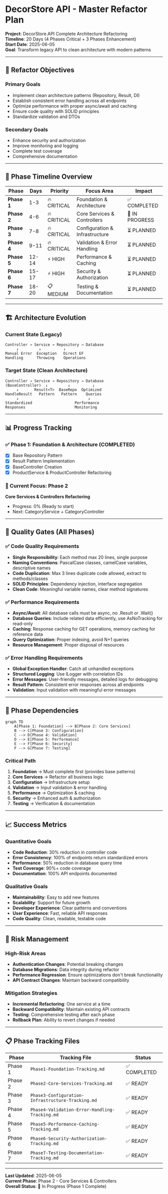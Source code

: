 # DecorStore API - Master Refactor Plan

**Project**: DecorStore.API Complete Architecture Refactoring  
**Timeline**: 20 Days (4 Phases Critical + 3 Phases Enhancement)  
**Start Date**: 2025-06-05  
**Goal**: Transform legacy API to clean architecture with modern patterns

---

## 🎯 **Refactor Objectives**

### **Primary Goals**
- Implement clean architecture patterns (Repository, Result<T>, DI)
- Establish consistent error handling across all endpoints
- Optimize performance with proper async/await and caching
- Ensure code quality with SOLID principles
- Standardize validation and DTOs

### **Secondary Goals**
- Enhance security and authorization
- Improve monitoring and logging
- Complete test coverage
- Comprehensive documentation

---

## 📅 **Phase Timeline Overview**

| Phase | Days | Priority | Focus Area | Impact |
|-------|------|----------|------------|---------|
| **Phase 1** | 1-3 | 🔥 CRITICAL | Foundation & Architecture | ✅ COMPLETED |
| **Phase 2** | 4-6 | 🔥 CRITICAL | Core Services & Controllers | 🚧 IN PROGRESS |
| **Phase 3** | 7-8 | 🔥 CRITICAL | Configuration & Infrastructure | ⏳ PLANNED |
| **Phase 4** | 9-11 | 🔥 CRITICAL | Validation & Error Handling | ⏳ PLANNED |
| **Phase 5** | 12-14 | ⚡ HIGH | Performance & Caching | ⏳ PLANNED |
| **Phase 6** | 15-17 | ⚡ HIGH | Security & Authorization | ⏳ PLANNED |
| **Phase 7** | 18-20 | 📋 MEDIUM | Testing & Documentation | ⏳ PLANNED |

---

## 🏗️ **Architecture Evolution**

### **Current State (Legacy)**
```
Controller → Service → Repository → Database
     ↓         ↓          ↓
Manual Error  Exception   Direct EF
Handling      Throwing    Operations
```

### **Target State (Clean Architecture)**
```
Controller → Service → Repository → Database
(BaseController)  ↓         ↓          ↓
     ↓       Result<T>  BaseRepo  Optimized
HandleResult   Pattern   Pattern    Queries
     ↓                               ↓
Standardized                   Performance
Responses                      Monitoring
```

---

## 📊 **Progress Tracking**

### **✅ Phase 1: Foundation & Architecture (COMPLETED)**
- [x] Base Repository Pattern
- [x] Result<T> Pattern Implementation
- [x] BaseController Creation
- [x] ProductService & ProductController Refactoring

### **🚧 Current Focus: Phase 2**
**Core Services & Controllers Refactoring**
- Progress: 0% (Ready to start)
- Next: CategoryService + CategoryController

---

## 🎯 **Quality Gates (All Phases)**

### **✅ Code Quality Requirements**
- **Single Responsibility**: Each method max 20 lines, single purpose
- **Naming Conventions**: PascalCase classes, camelCase variables, descriptive names  
- **Code Duplication**: Max 3 lines duplicate code allowed, extract to methods/classes
- **SOLID Principles**: Dependency injection, interface segregation
- **Clean Code**: Meaningful variable names, clear method signatures

### **✅ Performance Requirements**
- **Async/Await**: All database calls must be async, no .Result or .Wait()
- **Database Queries**: Include related data efficiently, use AsNoTracking for read-only
- **Caching**: Response caching for GET operations, memory caching for reference data
- **Query Optimization**: Proper indexing, avoid N+1 queries
- **Resource Management**: Proper disposal of resources

### **✅ Error Handling Requirements**
- **Global Exception Handler**: Catch all unhandled exceptions
- **Structured Logging**: Use ILogger with correlation IDs  
- **Error Messages**: User-friendly messages, detailed logs for debugging
- **Result<T> Pattern**: Consistent error responses across all endpoints
- **Validation**: Input validation with meaningful error messages

---

## 🔄 **Phase Dependencies**

```mermaid
graph TD
    A[Phase 1: Foundation] --> B[Phase 2: Core Services]
    B --> C[Phase 3: Configuration]
    C --> D[Phase 4: Validation]
    D --> E[Phase 5: Performance]
    E --> F[Phase 6: Security]
    F --> G[Phase 7: Testing]
```

### **Critical Path**
1. **Foundation** → Must complete first (provides base patterns)
2. **Core Services** → Refactor all business logic
3. **Configuration** → Infrastructure setup
4. **Validation** → Input validation & error handling
5. **Performance** → Optimization & caching
6. **Security** → Enhanced auth & authorization
7. **Testing** → Verification & documentation

---

## 📈 **Success Metrics**

### **Quantitative Goals**
- **Code Reduction**: 30% reduction in controller code
- **Error Consistency**: 100% of endpoints return standardized errors
- **Performance**: 50% reduction in database query time
- **Test Coverage**: 90%+ code coverage
- **Documentation**: 100% API endpoints documented

### **Qualitative Goals**
- **Maintainability**: Easy to add new features
- **Scalability**: Support for future growth
- **Developer Experience**: Clear patterns and conventions
- **User Experience**: Fast, reliable API responses
- **Code Quality**: Clean, readable, testable code

---

## 🚨 **Risk Management**

### **High-Risk Areas**
- **Authentication Changes**: Potential breaking changes
- **Database Migrations**: Data integrity during refactor
- **Performance Regression**: Ensure optimizations don't break functionality
- **API Contract Changes**: Maintain backward compatibility

### **Mitigation Strategies**
- **Incremental Refactoring**: One service at a time
- **Backward Compatibility**: Maintain existing API contracts
- **Testing**: Comprehensive testing after each phase
- **Rollback Plan**: Ability to revert changes if needed

---

## 📋 **Phase Tracking Files**

| Phase | Tracking File | Status |
|-------|---------------|---------|
| Phase 1 | `Phase1-Foundation-Tracking.md` | ✅ COMPLETED |
| Phase 2 | `Phase2-Core-Services-Tracking.md` | ✅ READY |
| Phase 3 | `Phase3-Configuration-Infrastructure-Tracking.md` | ✅ READY |
| Phase 4 | `Phase4-Validation-Error-Handling-Tracking.md` | ✅ READY |
| Phase 5 | `Phase5-Performance-Caching-Tracking.md` | ✅ READY |
| Phase 6 | `Phase6-Security-Authorization-Tracking.md` | ✅ READY |
| Phase 7 | `Phase7-Testing-Documentation-Tracking.md` | ✅ READY |

---

**Last Updated**: 2025-06-05  
**Current Phase**: Phase 2 - Core Services & Controllers  
**Overall Status**: 🚧 In Progress (Phase 1 Complete)
